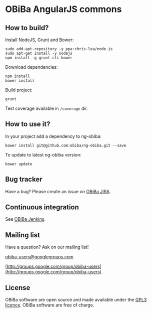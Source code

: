 # OBiBa AngularJS commons

## How to build?

Install NodeJS, Grunt and Bower:

```
sudo add-apt-repository -y ppa:chris-lea/node.js
sudo apt-get install -y nodejs
npm install -g grunt-cli bower
```

Download dependencies:

```
npm install
bower install
```

Build project:

```
grunt
```

Test coverage available in `/coverage` dir.

## How to use it?

In your project add a dependency to ng-obiba:

```
bower install git@github.com:obiba/ng-obiba.git --save
```

To update to latest ng-obiba version:

```
bower update
```


## Bug tracker

Have a bug? Please create an issue on [OBiBa JIRA](http://jira.obiba.org/jira/browse/NGOBIBA).


## Continuous integration

See [OBiBa Jenkins](http://ci.obiba.org/view/ng-obiba).


## Mailing list

Have a question? Ask on our mailing list!

obiba-users@googlegroups.com

[http://groups.google.com/group/obiba-users](http://groups.google.com/group/obiba-users)


## License

OBiBa software are open source and made available under the [GPL3 licence](http://www.obiba.org/node/62).
OBiBa software are free of charge.
